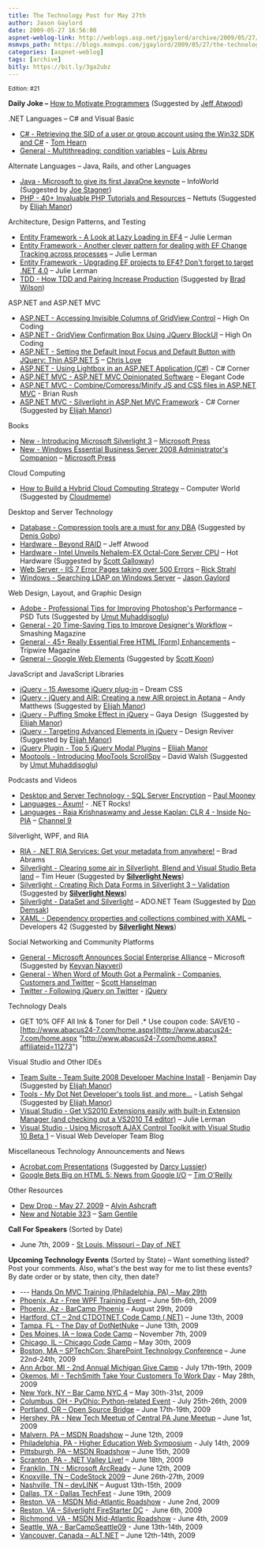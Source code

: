 ```yaml
---
title: The Technology Post for May 27th
author: Jason Gaylord
date: 2009-05-27 16:56:00
aspnet-weblog-link: http://weblogs.asp.net/jgaylord/archive/2009/05/27/the-technology-post-for-may-27th.aspx
msmvps_path: https://blogs.msmvps.com/jgaylord/2009/05/27/the-technology-post-for-may-27th/
categories: [aspnet-weblog]
tags: [archive]
bitly: https://bit.ly/3ga2ubz
---
```


<small>Edition: #21</small>

**Daily Joke –** [How to Motivate Programmers](http://www.codinghorror.com/blog/archives/001260.html) (Suggested by [Jeff Atwood](http://twitter.com/codinghorror))

.NET Languages – C# and Visual Basic

- [C# - Retrieving the SID of a user or group account using the Win32 SDK and C#](http://nerdyhearn.com/blog/142) - [Tom Hearn](http://twitter.com/nerdyhearn)
- [General - Multithreading: condition variables](http://msmvps.com/blogs/luisabreu/archive/2009/05/27/multithreading-condition-variables.aspx) – [Luis Abreu](http://twitter.com/luisabreu)

Alternate Languages – Java, Rails, and other Languages

- [Java - Microsoft to give its first JavaOne keynote](http://infoworld.com/d/developer-world/microsoft-give-its-first-javaone-keynote-566) – InfoWorld (Suggested by [Joe Stagner](http://twitter.com/MisfitGeek))
- [PHP - 40+ Invaluable PHP Tutorials and Resources](http://net.tutsplus.com/articles/web-roundups/40-invaluable-php-tutorials-and-resources/) – Nettuts (Suggested by [Elijah Manor](http://twitter.com/elijahmanor))

Architecture, Design Patterns, and Testing

- [Entity Framework - A Look at Lazy Loading in EF4](http://thedatafarm.com/blog/data-access/a-look-at-lazy-loading-in-ef4/) – Julie Lerman
- [Entity Framework - Another clever pattern for dealing with EF Change Tracking across processes](http://thedatafarm.com/blog/data-access/another-clever-pattern-for-dealingi-wtih-ef-change-tracking-across-processes/) – Julie Lerman
- [Entity Framework - Upgrading EF projects to EF4? Don't forget to target .NET 4.0](http://thedatafarm.com/blog/data-access/upgrading-ef-projects-to-ef4-don-t-forget-to-target-net-4-0/) – Julie Lerman
- [TDD - How TDD and Pairing Increase Production](http://anarchycreek.com/2009/05/26/how-tdd-and-pairing-increase-production/) (Suggested by [Brad Wilson](http://twitter.com/bradwilson))

ASP.NET and ASP.NET MVC

- [ASP.NET - Accessing Invisible Columns of GridView Control](http://www.highoncoding.com/Articles/87_Accessing_Invisible_Columns_of_GridView_Control.aspx) – High On Coding
- [ASP.NET - GridView Confirmation Box Using JQuery BlockUI](http://highoncoding.com/Articles/562_GridView_Confirmation_Box_Using_JQuery_BlockUI.aspx) – High On Coding
- [ASP.NET - Setting the Default Input Focus and Default Button with JQuery: Thin ASP.NET 5](http://professionalaspnet.com/archive/2009/05/24/Setting-the-Default-Input-Focus-and-Default-Button-_3A00_-Thin-ASP.NET-5.aspx) – [Chris Love](http://twitter.com/ChrisLove)
- [ASP.NET - Using Lightbox in an ASP.NET Application (C#)](http://www.c-sharpcorner.com/UploadFile/scottlysle/LightboxCS11142008232152PM/LightboxCS.aspx) - C# Corner
- [ASP.NET MVC - ASP.NET MVC Opinionated Software](http://elegantcode.com/2009/05/22/aspnet-mvc-opinionated-software/) – Elegant Code
- [ASP.NET MVC - Combine/Compress/Minify JS and CSS files in ASP.NET MVC](http://www.eggheadcafe.com/tutorials/aspnet/d2ab7472-50d1-4014-82d4-853131501049/combinecompressminify-j.aspx) - Brian Rush
- [ASP.NET MVC - Silverlight in ASP.Net MVC Framework](http://www.c-sharpcorner.com/UploadFile/dhananjaycoder/SilverLightwithMVCFramework04032009052312AM/SilverLightwithMVCFramework.aspx) - C# Corner (Suggested by [Elijah Manor](http://twitter.com/elijahmanor))

Books

- [New - Introducing Microsoft Silverlight 3](http://blogs.msdn.com/microsoft_press/archive/2009/05/27/rtm-d-today-introducing-microsoft-silverlight-3.aspx) – [Microsoft Press](http://twitter.com/MicrosoftPress)
- [New - Windows Essential Business Server 2008 Administrator's Companion](http://blogs.msdn.com/microsoft_press/archive/2009/05/27/new-book-windows-essential-business-server-2008-administrator-s-companion.aspx) – [Microsoft Press](http://twitter.com/MicrosoftPress)

Cloud Computing

- [How to Build a Hybrid Cloud Computing Strategy](http://www.computerworld.com/action/article.do?command=viewArticleBasic&articleId=9133546) – Computer World (Suggested by [Cloudmeme](http://twitter.com/cloudmeme))

Desktop and Server Technology

- [Database - Compression tools are a must for any DBA](http://blogs.lessthandot.com/index.php/DataMgmt/DBAdmin/title-8) (Suggested by [Denis Gobo](http://twitter.com/DenisGobo))
- [Hardware - Beyond RAID](http://www.codinghorror.com/blog/archives/001233.html) – Jeff Atwood
- [Hardware - Intel Unveils Nehalem-EX Octal-Core Server CPU](http://hothardware.com/News/Intel-Unveils-NehalemEX-OctalCore-Server-CPU/) – Hot Hardware (Suggested by [Scott Galloway](http://twitter.com/scottgal))
- [Web Server - IIS 7 Error Pages taking over 500 Errors](http://www.west-wind.com/Weblog/posts/745738.aspx) – [Rick Strahl](http://twitter.com/RickStrahl)
- [Windows - Searching LDAP on Windows Server](http://weblogs.asp.net/jgaylord/archive/2009/05/27/searching-ldap-on-windows-server.aspx) – [Jason Gaylord](http://twitter.com/jgaylord)

Web Design, Layout, and Graphic Design

- [Adobe - Professional Tips for Improving Photoshop's Performance](http://psd.tutsplus.com/tutorials/tools-tips/professional-tips-for-improving-photoshops-performance/) – PSD Tuts (Suggested by [Umut Muhaddisoglu](http://twitter.com/umutm))
- [General - 20 Time-Saving Tips to Improve Designer's Workflow](http://www.smashingmagazine.com/2009/05/26/20-time-saving-tips-to-improve-designers-workflow-part-1/) – Smashing Magazine
- [General - 45+ Really Essential Free HTML \[Form\] Enhancements](http://www.tripwiremagazine.com/tools/html/45-really-essential-free-html-form-enhancements.html) – Tripwire Magazine
- [General – Google Web Elements](http://www.google.com/webelements/ "http://www.google.com/webelements/") (Suggested by [Scott Koon](http://twitter.com/lazycoder)) 

JavaScript and JavaScript Libraries

- [jQuery - 15 Awesome jQuery plug-in](http://www.dreamcss.com/2009/05/15-awesome-jquery-plug-in.html "15 Awesome jQuery plug-in") – Dream CSS
- [jQuery - jQuery and AIR: Creating a new AIR project in Aptana](http://andymatthews.net/read/2009/05/26/jQuery-and-AIR:-Creating-a-new-AIR-project-in-Aptana) – Andy Matthews (Suggested by [Elijah Manor](http://twitter.com/elijahmanor))
- [jQuery - Puffing Smoke Effect in jQuery](http://www.gayadesign.com/diy/puffing-smoke-effect-in-jquery/) – Gaya Design  (Suggested by [Elijah Manor](http://twitter.com/elijahmanor))
- [jQuery - Targeting Advanced Elements in jQuery](http://designreviver.com/tips/targeting-advanced-elements-in-jquery/) – Design Reviver (Suggested by [Elijah Manor](http://twitter.com/elijahmanor))
- [jQuery Plugin - Top 5 jQuery Modal Plugins](http://webdevdotnet.blogspot.com/2009/05/top-5-jquery-modal-plugins.html) – [Elijah Manor](http://twitter.com/elijahmanor)
- [Mootools - Introducing MooTools ScrollSpy](http://davidwalsh.name/scrollspy) – David Walsh (Suggested by [Umut Muhaddisoglu](http://twitter.com/umutm))

Podcasts and Videos

- [Desktop and Server Technology - SQL Server Encryption](http://neuronspark.com/videos/sql-server-encryption/) – [Paul Mooney](http://twitter.com/moon)
- [Languages - Axum!](http://www.dotnetrocks.com/default.aspx?showNum=449) - .NET Rocks!
- [Languages - Raja Krishnaswamy and Jesse Kaplan: CLR 4 - Inside No-PIA](http://channel9.msdn.com/posts/Charles/Raja-Krishnaswamy-and-Jesse-Kaplan-CLR-4-Inside-No-PIA/) – [Channel 9](http://twitter.com/ch9)

Silverlight, WPF, and RIA

- [RIA - .NET RIA Services: Get your metadata from anywhere!](http://blogs.msdn.com/brada/archive/2009/05/26/net-ria-services-get-your-metadata-from-anywhere.aspx) – Brad Abrams
- [Silverlight - Clearing some air in Silverlight, Blend and Visual Studio Beta land](http://timheuer.com/blog/archive/2009/05/24/silverlight-blend-visual-studio-beta-confusion.aspx) – Tim Heuer (Suggested by **[Silverlight News](http://twitter.com/SilverlightNews)**)
- [Silverlight - Creating Rich Data Forms in Silverlight 3 – Validation](http://www.silverlightshow.net/items/Creating-Rich-Data-Forms-in-Silverlight-3-Validation.aspx) (Suggested by **[Silverlight News](http://twitter.com/SilverlightNews)**)
- [Silverlight - DataSet and Silverlight](http://blogs.msdn.com/adonet/archive/2009/05/26/dataset-and-silverlight.aspx) – ADO.NET Team (Suggested by [Don Demsak](http://twitter.com/donxml))
- [XAML - Dependency properties and collections combined with XAML](http://jvdveen.blogspot.com/2009/05/dependency-properties-and-collections.html) – Developers 42 (Suggested by **[Silverlight News](http://twitter.com/SilverlightNews)**)

Social Networking and Community Platforms

- [General - Microsoft Announces Social Enterprise Alliance](http://www.microsoft.com/presspass/press/2009/may09/05-27SocialEnterprisePR.mspx) – Microsoft (Suggested by [Keyvan Nayyeri](http://twitter.com/keyvan))
- [General - When Word of Mouth Got a Permalink - Companies, Customers and Twitter](http://www.hanselman.com/blog/WhenWordOfMouthGotAPermalinkCompaniesCustomersAndTwitter.aspx) – [Scott Hanselman](http://twittercounter.com/shanselman)
- [Twitter - Following jQuery on Twitter](http://skfox.com/2008/07/06/following-jquery-on-twitter/) - [jQuery](http://twitter.com/jquery)

Technology Deals

- GET 10% OFF All Ink & Toner for Dell .\* Use coupon code: SAVE10 - [http://www.abacus24-7.com/home.aspx](http://www.abacus24-7.com/home.aspx "http://www.abacus24-7.com/home.aspx?affiliateid=11273")

Visual Studio and Other IDEs

- [Team Suite - Team Suite 2008 Developer Machine Install](http://blog.benday.com/archive/2009/05/27/23225.aspx) - Benjamin Day (Suggested by [Elijah Manor](http://twitter.com/elijahmanor))
- [Tools - My Dot Net Developer's tools list, and more…](http://www.dotnetsurfers.com/Blog/2009/05/23/MyDotNetDeveloperrsquosToolsListAndMorehellip.aspx) - Latish Sehgal (Suggested by [Elijah Manor](http://twitter.com/elijahmanor))
- [Visual Studio - Get VS2010 Extensions easily with built-in Extension Manager (and checking out a VS2010 T4 editor)](http://thedatafarm.com/blog/tools/get-vs2010-extensions-easily-with-built-in-extension-manager-and-checking-out-a-vs2010-t4-editor/) – Julie Lerman
- [Visual Studio - Using Microsoft AJAX Control Toolkit with Visual Studio 10 Beta 1](http://blogs.msdn.com/webdevtools/archive/2009/05/26/using-microsoft-ajax-control-toolkit-with-visual-studio-10-beta-1.aspx) – Visual Web Developer Team Blog

Miscellaneous Technology Announcements and News

- [Acrobat.com Presentations](http://labs.adobe.com/technologies/presentations/) (Suggested by [Darcy Lussier](http://twitter.com/Darcy_Lussier))
- [Google Bets Big on HTML 5: News from Google I/O](http://radar.oreilly.com/2009/05/google-bets-big-on-html-5.html) – [Tim O'Reilly](http://www.twitter.com/radar)

Other Resources

- [Dew Drop - May 27, 2009](http://www.alvinashcraft.com/2009/05/27/dew-drop-may-27-2009/) – [Alvin Ashcraft](http://twitter.com/alvinashcraft)
- [New and Notable 323](http://samgentile.com/Web/new-and-notable/new-and-notable-323/) – [Sam Gentile](http://twitter.com/SamGentile)

**Call For Speakers** (Sorted by Date)

- June 7th, 2009 - [St Louis, Missouri – Day of .NET](http://stlouisdayofdotnet.com/Speakers.aspx)

**Upcoming Technology Events** (Sorted by State) – Want something listed? Post your comments. Also, what's the best way for me to list these events? By date order or by state, then city, then date?

- \--- [Hands On MVC Training (Philadelphia, PA) – May 29th](http://www.platinumbay.com/blogs/dotneticated/archive/2009/05/18/training-hands-on-introduction-to-asp-net-mvc-development.aspx)
- [Phoenix, Az - Free WPF Training Event](http://weblogs.asp.net/dwahlin/archive/2009/05/14/free-wpf-training-event-in-phoenix-june-5th-and-6th.aspx) – June 5th-6th, 2009
- [Phoenix, Az - BarCamp Phoenix](http://barcamp.org/BarCampPhoenix) – August 29th, 2009
- [Hartford, CT – 2nd CTDOTNET Code Camp (.NET)](http://ctdotnet.org/codecamp2.aspx) – June 13th, 2009
- [Tampa, FL - The Day of DotNetNuke](http://dayofdnn.com/) – June 13th, 2009
- [Des Moines, IA – Iowa Code Camp](http://iowacodecamp.com/default.aspx) – November 7th, 2009
- [Chicago, IL – Chicago Code Camp](http://chicagocodecamp-blogs.eventbrite.com/) – May 30th, 2009
- [Boston, MA – SPTechCon: SharePoint Technology Conference](http://www.sptechcon.com/) – June 22nd-24th, 2009
- [Ann Arbor, MI - 2nd Annual Michigan Give Camp](http://michigangivecamp.eventbrite.com/) - July 17th-19th, 2009
- [Okemos, MI - TechSmith Take Your Customers To Work Day](http://visuallounge.techsmith.com/2009/05/come_visit_techsmith_may_28_is.html) - May 28th, 2009
- [New York, NY – Bar Camp NYC 4](http://blogs.msdn.com/peterlau/archive/2009/05/20/barcampnyc4-coming-may-30-31st-at-nyu.aspx) – May 30th-31st, 2009
- [Columbus, OH - PyOhio: Python-related Event](http://www.developerfusion.com/event/13421/pyohio/) - July 25th-26th, 2009
- [Portland, OR – Open Source Bridge](http://www.developerfusion.com/event/12569/open-source-bridge/) – June 17th-19th, 2009
- [Hershey, PA - New Tech Meetup of Central PA June Meetup](http://www.meetup.com/New-Tech-Meetup-of-Central-PA/calendar/10338394/) – June 1st, 2009
- [Malvern, PA – MSDN Roadshow](http://msevents.microsoft.com/CUI/EventDetail.aspx?EventID=1032415130&Culture=en-US) – June 12th, 2009
- [Philadelphia, PA - Higher Education Web Symposium](http://www.developerfusion.com/event/11332/higher-education-web-symposium/) - July 14th, 2009
- [Pittsburgh, PA – MSDN Roadshow](http://msevents.microsoft.com/CUI/EventDetail.aspx?EventID=1032415478&Culture=en-US) – June 15th, 2009
- [Scranton, PA - .NET Valley Live!](http://dotnetvalley.com/events/eventdetails.aspx?eventid=72) – June 18th, 2009
- [Franklin, TN - Microsoft ArcReady](http://www.developerfusion.com/event/12322/microsoft-arcready/) – June 12th, 2009
- [Knoxville, TN – CodeStock 2009](http://www.codestock.org/) – June 26th-27th, 2009
- [Nashville, TN – devLINK](http://devlink.net/) – August 13th-15th, 2009
- [Dallas, TX - Dallas TechFest](http://www.developerfusion.com/event/12258/dallas-techfest/) - June 19th, 2009
- [Reston, VA - MSDN Mid-Atlantic Roadshow](http://blogs.msdn.com/gduthie/archive/2009/05/21/msdn-mid-atlantic-roadshows-reston-and-richmond.aspx) - June 2nd, 2009
- [Reston, VA – Silverlight FireStarter DC](http://franksworld.com/blog/archive/2009/05/06/11482.aspx) -  June 6th, 2009
- [Richmond, VA - MSDN Mid-Atlantic Roadshow](http://blogs.msdn.com/gduthie/archive/2009/05/21/msdn-mid-atlantic-roadshows-reston-and-richmond.aspx) - June 4th, 2009
- [Seattle, WA - BarCampSeattle09](http://barcampseattle-09.pathable.com/) - June 13th-14th, 2009
- [Vancouver, Canada – ALT.NET](http://www.altnetconfcanada.com/home/index.castle) – June 12th-14th, 2009